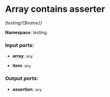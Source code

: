 # Array contains asserter

_[testing/{$name}]_

__Namespace__: testing

### Input ports:

* __array__: ` any `


* __item__: ` any `

### Output ports:

* __assertion__: ` any `

